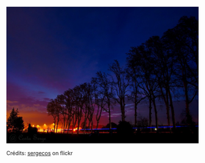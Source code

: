 ![Lila](/images/2021-11-06.jpg)

Crédits: [sergecos](https://www.flickr.com/people/sergecos/) on flickr